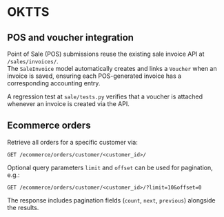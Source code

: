 # OKTTS

## POS and voucher integration

Point of Sale (POS) submissions reuse the existing sale invoice API at `/sales/invoices/`.  
The `SaleInvoice` model automatically creates and links a `Voucher` when an invoice is saved, ensuring each POS-generated invoice has a corresponding accounting entry.

A regression test at `sale/tests.py` verifies that a voucher is attached whenever an invoice is created via the API.

## Ecommerce orders

Retrieve all orders for a specific customer via:

```
GET /ecommerce/orders/customer/<customer_id>/
```
Optional query parameters `limit` and `offset` can be used for pagination, e.g.:

```
GET /ecommerce/orders/customer/<customer_id>/?limit=10&offset=0
```

The response includes pagination fields (`count`, `next`, `previous`) alongside the results.

